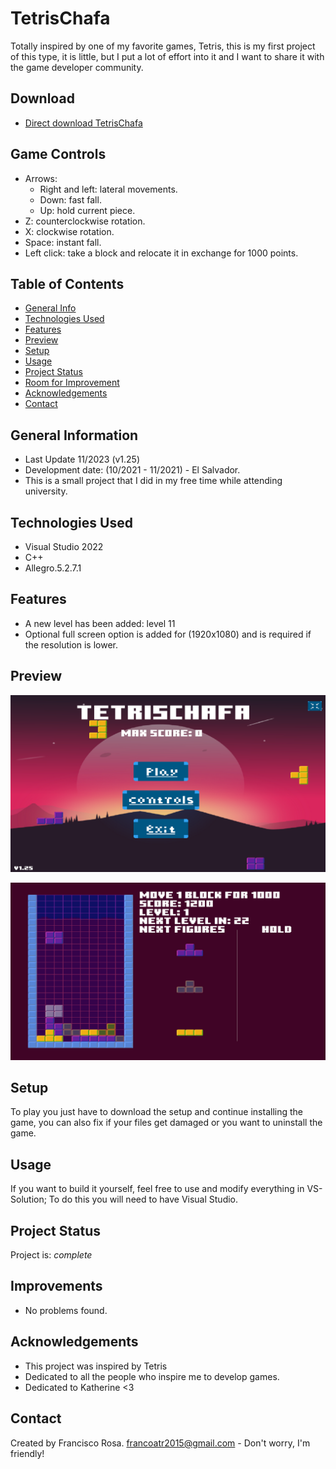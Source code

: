 # TetrisChafa
Totally inspired by one of my favorite games, Tetris, this is my first project of this type, it is little, but I put a lot of effort into it and
I want to share it with the game developer community.

## Download
* [Direct download TetrisChafa](https://github.com/FrankoATR/TetrisChafa/blob/main/setup-tetrischafa.msi?raw=true)

## Game Controls
* Arrows:
    * Right and left: lateral movements.
    * Down: fast fall.
    * Up: hold current piece.
* Z: counterclockwise rotation.
* X: clockwise rotation.
* Space: instant fall.
* Left click: take a block and relocate it in exchange for 1000 points.

## Table of Contents
* [General Info](#general-information)
* [Technologies Used](#technologies-used)
* [Features](#features)
* [Preview](#preview)
* [Setup](#setup)
* [Usage](#usage)
* [Project Status](#project-status)
* [Room for Improvement](#room-for-improvement)
* [Acknowledgements](#acknowledgements)
* [Contact](#contact)


## General Information
- Last Update 11/2023 (v1.25)
- Development date: (10/2021 - 11/2021) - El Salvador.
- This is a small project that I did in my free time while attending university.


## Technologies Used
- Visual Studio 2022
- C++
- Allegro.5.2.7.1


## Features 
- A new level has been added: level 11
- Optional full screen option is added for (1920x1080) and is required if the resolution is lower.


## Preview
![Preview](./img/preview1.png)

![Preview](./img/preview2.png)


## Setup
To play you just have to download the setup and continue installing the game, you can also fix if your files get damaged or you want to uninstall the game.

## Usage
If you want to build it yourself, feel free to use and modify everything in VS-Solution; To do this you will need to have Visual Studio.


## Project Status
Project is: _complete_


## Improvements
- No problems found.


## Acknowledgements
- This project was inspired by Tetris
- Dedicated to all the people who inspire me to develop games.
- Dedicated to Katherine <3


## Contact
Created by Francisco Rosa.
<a href="mailto:francoatr2015@gmail.com">francoatr2015@gmail.com</a> - Don't worry, I'm friendly!
